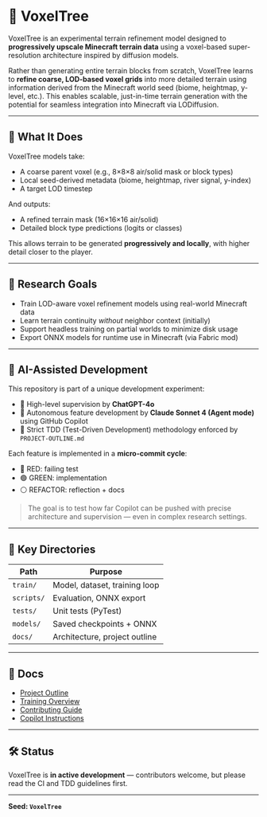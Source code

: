 # 🌲 VoxelTree

VoxelTree is an experimental terrain refinement model designed to **progressively upscale Minecraft terrain data** using a voxel-based super-resolution architecture inspired by diffusion models.

Rather than generating entire terrain blocks from scratch, VoxelTree learns to **refine coarse, LOD-based voxel grids** into more detailed terrain using information derived from the Minecraft world seed (biome, heightmap, y-level, etc.). This enables scalable, just-in-time terrain generation with the potential for seamless integration into Minecraft via LODiffusion.

---

## 🧠 What It Does

VoxelTree models take:
- A coarse parent voxel (e.g., 8×8×8 air/solid mask or block types)
- Local seed-derived metadata (biome, heightmap, river signal, y-index)
- A target LOD timestep

And outputs:
- A refined terrain mask (16×16×16 air/solid)
- Detailed block type predictions (logits or classes)

This allows terrain to be generated **progressively and locally**, with higher detail closer to the player.

---

## 🔬 Research Goals

- Train LOD-aware voxel refinement models using real-world Minecraft data
- Learn terrain continuity *without* neighbor context (initially)
- Support headless training on partial worlds to minimize disk usage
- Export ONNX models for runtime use in Minecraft (via Fabric mod)

---

## 🤖 AI-Assisted Development

This repository is part of a unique development experiment:
- 🧠 High-level supervision by **ChatGPT-4o**
- 🤖 Autonomous feature development by **Claude Sonnet 4 (Agent mode)** using GitHub Copilot
- 🧪 Strict TDD (Test-Driven Development) methodology enforced by `PROJECT-OUTLINE.md`

Each feature is implemented in a **micro-commit cycle**:
- 🔴 RED: failing test
- 🟢 GREEN: implementation
- ⚪ REFACTOR: reflection + docs

> The goal is to test how far Copilot can be pushed with precise architecture and supervision — even in complex research settings.

---

## 📁 Key Directories

| Path         | Purpose                          |
|--------------|----------------------------------|
| `train/`     | Model, dataset, training loop    |
| `scripts/`   | Evaluation, ONNX export          |
| `tests/`     | Unit tests (PyTest)              |
| `models/`    | Saved checkpoints + ONNX         |
| `docs/`      | Architecture, project outline    |

---

## 📘 Docs

- [Project Outline](docs/PROJECT-OUTLINE.md)
- [Training Overview](docs/TRAINING-OVERVIEW.md)
- [Contributing Guide](docs/CONTRIBUTING.md)
- [Copilot Instructions](.github/copilot-instructions.md)

---

## 🛠 Status

VoxelTree is **in active development** — contributors welcome, but please read the CI and TDD guidelines first.

---

**Seed: `VoxelTree`**
